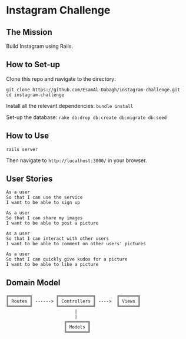 # Instagram Challenge

## The Mission
Build Instagram using Rails. 

## How to Set-up

Clone this repo and navigate to the directory: 
```
git clone https://github.com/EsamAl-Dabagh/instagram-challenge.git
cd instagram-challenge
```

Install all the relevant dependencies:
`bundle install`

Set-up the database:
`rake db:drop db:create db:migrate db:seed`

## How to Use

`rails server`

Then navigate to `http://localhost:3000/` in your browser.

## User Stories

```
As a user
So that I can use the service
I want to be able to sign up
```
```
As a user
So that I can share my images
I want to be able to post a picture
```
```
As a user
So that I can interact with other users
I want to be able to comment on other users' pictures
```
```
As a user
So that I can quickly give kudos for a picture
I want to be able to like a picture
```


## Domain Model
```
╔════════╗         ╔═════════════╗        ╔═══════╗
║ Routes ║ ------> ║ Controllers ║ ---->  ║ Views ║
╚════════╝         ╚═════════════╝        ╚═══════╝
                          |
                          |
                      ╔════════╗
                      ║ Models ║
                      ╚════════╝
```
